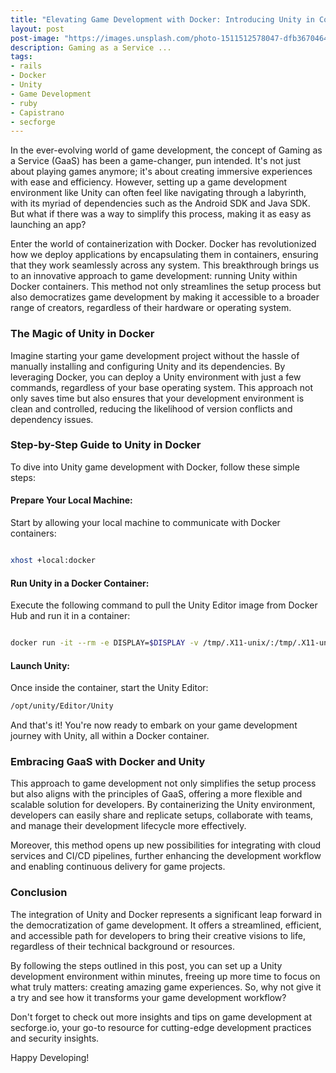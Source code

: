 ```yaml
---
title: "Elevating Game Development with Docker: Introducing Unity in Containers"
layout: post
post-image: "https://images.unsplash.com/photo-1511512578047-dfb367046420?w=500&auto=format&fit=crop&q=60&ixlib=rb-4.0.3&ixid=M3wxMjA3fDB8MHxzZWFyY2h8NHx8Z2FtaW5nfGVufDB8fDB8fHww"
description: Gaming as a Service ... 
tags:
- rails
- Docker
- Unity
- Game Development
- ruby
- Capistrano 
- secforge
---
```


In the ever-evolving world of game development, the concept of Gaming as a Service (GaaS) has been a game-changer, pun intended. It's not just about playing games anymore; it's about creating immersive experiences with ease and efficiency. However, setting up a game development environment like Unity can often feel like navigating through a labyrinth, with its myriad of dependencies such as the Android SDK and Java SDK. But what if there was a way to simplify this process, making it as easy as launching an app?

Enter the world of containerization with Docker. Docker has revolutionized how we deploy applications by encapsulating them in containers, ensuring that they work seamlessly across any system. This breakthrough brings us to an innovative approach to game development: running Unity within Docker containers. This method not only streamlines the setup process but also democratizes game development by making it accessible to a broader range of creators, regardless of their hardware or operating system.

### The Magic of Unity in Docker
Imagine starting your game development project without the hassle of manually installing and configuring Unity and its dependencies. By leveraging Docker, you can deploy a Unity environment with just a few commands, regardless of your base operating system. This approach not only saves time but also ensures that your development environment is clean and controlled, reducing the likelihood of version conflicts and dependency issues.

### Step-by-Step Guide to Unity in Docker
To dive into Unity game development with Docker, follow these simple steps:

#### Prepare Your Local Machine:

Start by allowing your local machine to communicate with Docker containers:

``` bash

xhost +local:docker

```

#### Run Unity in a Docker Container:
Execute the following command to pull the Unity Editor image from Docker Hub and run it in a container:


```bash 

docker run -it --rm -e DISPLAY=$DISPLAY -v /tmp/.X11-unix/:/tmp/.X11-unix/ unityci/editor:ubuntu-2021.1.9f1-android-0.13.0 bash
```
#### Launch Unity:
Once inside the container, start the Unity Editor:

```bash
/opt/unity/Editor/Unity

```

And that's it! You're now ready to embark on your game development journey with Unity, all within a Docker container.


### Embracing GaaS with Docker and Unity
This approach to game development not only simplifies the setup process but also aligns with the principles of GaaS, offering a more flexible and scalable solution for developers. By containerizing the Unity environment, developers can easily share and replicate setups, collaborate with teams, and manage their development lifecycle more effectively.

Moreover, this method opens up new possibilities for integrating with cloud services and CI/CD pipelines, further enhancing the development workflow and enabling continuous delivery for game projects.

### Conclusion
The integration of Unity and Docker represents a significant leap forward in the democratization of game development. It offers a streamlined, efficient, and accessible path for developers to bring their creative visions to life, regardless of their technical background or resources.

By following the steps outlined in this post, you can set up a Unity development environment within minutes, freeing up more time to focus on what truly matters: creating amazing game experiences. So, why not give it a try and see how it transforms your game development workflow?

Don't forget to check out more insights and tips on game development at secforge.io, your go-to resource for cutting-edge development practices and security insights.

Happy Developing! 